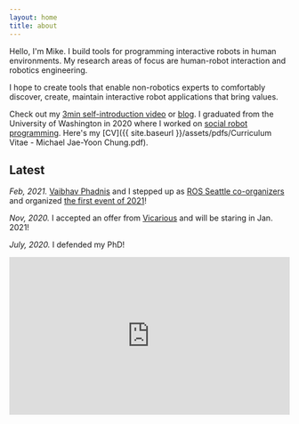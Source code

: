 ```yaml
---
layout: home
title: about
---
```


Hello, I'm Mike.
I build tools for programming interactive robots in human environments.
My research areas of focus are human-robot interaction and robotics engineering.

I hope to create tools that enable non-robotics experts to comfortably discover, create, maintain interactive robot applications that bring values.

Check out my [3min self-introduction video](https://youtu.be/7iiVnq2Le6w) or [blog](./blog).
I graduated from the University of Washington in 2020 where I worked on [social robot programming](./research).
Here's my [CV]({{ site.baseurl }}/assets/pdfs/Curriculum Vitae - Michael Jae-Yoon Chung.pdf).

## Latest

_Feb, 2021._ [Vaibhav Phadnis](https://www.linkedin.com/in/vaibhav-phadnis-4637b84/) and I stepped up as [ROS Seattle co-organizers]() and organized [the first event of 2021](https://www.meetup.com/ROS-Seattle/events/276312772/)!

_Nov, 2020._ I accepted an offer from [Vicarious](https://www.vicarious.com/) and will be staring in Jan. 2021!

_July, 2020._ I defended my PhD!

<style>.embed-container { position: relative; padding-bottom: 56.25%; height: 0; overflow: hidden; max-width: 100%; } .embed-container iframe, .embed-container object, .embed-container embed { position: absolute; top: 0; left: 0; width: 100%; height: 100%; }</style><div class='embed-container'><iframe src="https://www.youtube.com/embed/pTml6yEIjcw" frameborder="0" allow="accelerometer; autoplay; encrypted-media; gyroscope; picture-in-picture" allowfullscreen></iframe></div>
